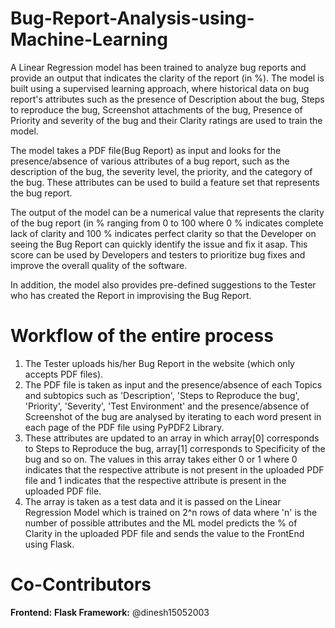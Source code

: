 # Bug-Report-Analysis-using-Machine-Learning

A Linear Regression model has been trained to analyze bug reports and provide an output that indicates the clarity of the report (in %). 
The model is built using a supervised learning approach, where historical data on bug report's attributes such as the presence of Description about the bug, Steps to reproduce the bug, Screenshot attachments of the bug, Presence of Priority and severity of the bug and their Clarity ratings are used to train the model.

The model takes a PDF file(Bug Report) as input and looks for the presence/absence of various attributes of a bug report, such as the description of the bug, the severity level, the priority, and the category of the bug. These attributes can be used to build a feature set that represents the bug report.

The output of the model can be a numerical value that represents the clarity of the bug report (in % ranging from 0 to 100 where 0 % indicates complete lack of clarity and 100 % indicates perfect clarity so that the Developer on seeing the Bug Report can quickly identify the issue and fix it asap. This score can be used by Developers and testers to prioritize bug fixes and improve the overall quality of the software.

In addition, the model also provides pre-defined suggestions to the Tester who has created the Report in improvising the Bug Report.

# Workflow of the entire process
1) The Tester uploads his/her Bug Report in the website (which only accepts PDF files).
2) The PDF file is taken as input and the presence/absence of each Topics and subtopics such as 'Description', 'Steps to Reproduce the bug', 'Priority', 'Severity', 'Test Environment' and the presence/absence of Screenshot of the bug are analysed by iterating to each word present in each page of the PDF file using PyPDF2 Library.
3) These attributes are updated to an array in which array[0] corresponds to Steps to Reproduce the bug, array[1] corresponds to Specificity of the bug and so on. The values in this array takes either 0 or 1 where 0 indicates that the respective attribute is not present in the uploaded PDF file and 1 indicates that the respective attribute is present in the uploaded PDF file.
4) The array is taken as a test data and it is passed on the Linear Regression Model which is trained on 2^n rows of data where 'n' is the number of possible attributes and the ML model predicts the % of Clarity in the uploaded PDF file and sends the value to the FrontEnd using Flask. 

# Co-Contributors
**Frontend:** 
**Flask Framework:** @dinesh15052003
